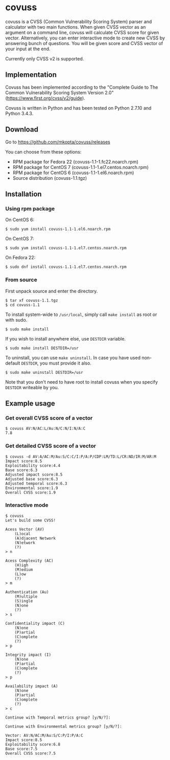 # covuss

covuss is a CVSS (Common Vulnerability Scoring System) parser and calculator with two main functions. When given CVSS vector as an argument on a command line, covuss will calculate CVSS score for given vector. Alternatively, you can enter interactive mode to create new CVSS by answering bunch of questions. You will be given score and CVSS vector of your input at the end.

Currently only CVSS v2 is supported.

## Implementation

Covuss has been implemented according to the "Complete Guide to The Common Vulnerability Scoring System Version 2.0" (https://www.first.org/cvss/v2/guide).

Covuss is written in Python and has been tested on Python 2.7.10 and Python 3.4.3.

## Download

Go to https://github.com/mkopta/covuss/releases

You can choose from these options:

* RPM package for Fedora 22 (covuss-1.1-1.fc22.noarch.rpm)
* RPM package for CentOS 7 (covuss-1.1-1.el7.centos.noarch.rpm)
* RPM package for CentOS 6 (covuss-1.1-1.el6.noarch.rpm)
* Source distribution (covuss-1.1.tgz)

## Installation

### Using rpm package

On CentOS 6:

    $ sudo yum install covuss-1.1-1.el6.noarch.rpm

On CentOS 7:

    $ sudo yum install covuss-1.1-1.el7.centos.noarch.rpm

On Fedora 22:

    $ sudo dnf install covuss-1.1-1.el7.centos.noarch.rpm

### From source

First unpack source and enter the directory.

    $ tar xf covuss-1.1.tgz
    $ cd covuss-1.1

To install system-wide to `/usr/local`, simply call `make install` as root or with sudo.

    $ sudo make install

If you wish to install anywhere else, use `DESTDIR` variable.

    $ sudo make install DESTDIR=/usr

To uninstall, you can use `make uninstall`. In case you have used non-default `DESTDIR`, you must provide it also.

    $ sudo make uninstall DESTDIR=/usr

Note that you don't need to have root to install covuss when you specify `DESTDIR` writeable by you.

## Example usage

### Get overall CVSS score of a vector

    $ covuss AV:N/AC:L/Au:N/C:N/I:N/A:C
    7.8

### Get detailed CVSS score of a vector

    $ covuss -d AV:A/AC:M/Au:S/C:C/I:P/A:P/CDP:LM/TD:L/CR:ND/IR:M/AR:M
    Impact score:8.5
    Exploitability score:4.4
    Base score:6.3
    Adjusted impact score:8.5
    Adjusted base score:6.3
    Adjusted temporal score:6.3
    Environmental score:1.9
    Overall CVSS score:1.9


### Interactive mode

    $ covuss
    Let's build some CVSS!

    Acess Vector (AV)
        (L)ocal
        (A)djacent Network
        (N)etwork
        (?)
    > n

    Acess Complexity (AC)
        (H)igh
        (M)edium
        (L)ow
        (?)
    > m

    Authentication (Au)
        (M)ultiple
        (S)ingle
        (N)one
        (?)
    > s

    Confidentiality impact (C)
        (N)one
        (P)artial
        (C)omplete
        (?)
    > p

    Integrity impact (I)
        (N)one
        (P)artial
        (C)omplete
        (?)
    > p

    Availability impact (A)
        (N)one
        (P)artial
        (C)omplete
        (?)
    > c

    Continue with Temporal metrics group? [y/N/?]:

    Continue with Environmental metrics group? [y/N/?]:

    Vector: AV:N/AC:M/Au:S/C:P/I:P/A:C
    Impact score:8.5
    Exploitability score:6.8
    Base score:7.5
    Overall CVSS score:7.5
